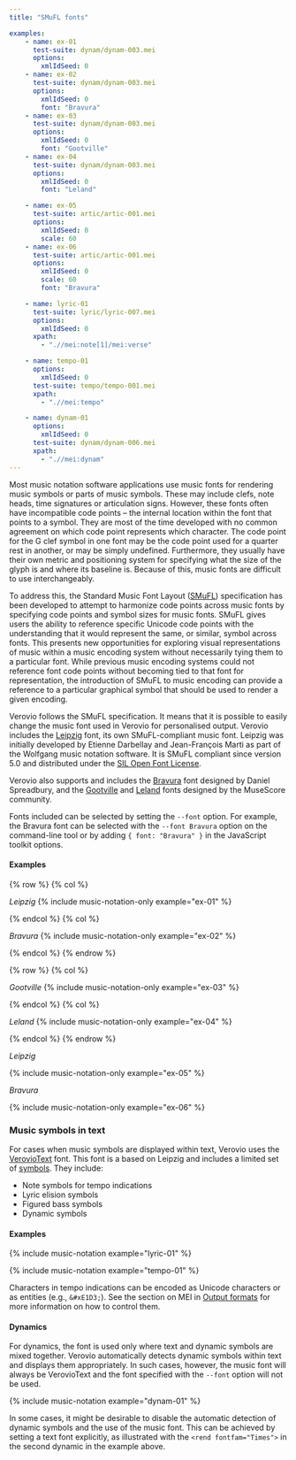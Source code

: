 ```yaml
---
title: "SMuFL fonts"

examples:
    - name: ex-01
      test-suite: dynam/dynam-003.mei
      options:
        xmlIdSeed: 0
    - name: ex-02
      test-suite: dynam/dynam-003.mei
      options:
        xmlIdSeed: 0
        font: "Bravura"
    - name: ex-03
      test-suite: dynam/dynam-003.mei
      options:
        xmlIdSeed: 0
        font: "Gootville"
    - name: ex-04
      test-suite: dynam/dynam-003.mei
      options:
        xmlIdSeed: 0
        font: "Leland"

    - name: ex-05
      test-suite: artic/artic-001.mei
      options:
        xmlIdSeed: 0
        scale: 60
    - name: ex-06
      test-suite: artic/artic-001.mei
      options:
        xmlIdSeed: 0
        scale: 60
        font: "Bravura"

    - name: lyric-01
      test-suite: lyric/lyric-007.mei
      options:
        xmlIdSeed: 0  
      xpath:
        - ".//mei:note[1]/mei:verse"

    - name: tempo-01
      options:
        xmlIdSeed: 0
      test-suite: tempo/tempo-001.mei
      xpath:
        - ".//mei:tempo"

    - name: dynam-01
      options:
        xmlIdSeed: 0
      test-suite: dynam/dynam-006.mei
      xpath:
        - ".//mei:dynam"
---
```


Most music notation software applications use music fonts for rendering music symbols or parts of music symbols. These may include clefs, note heads, time signatures or articulation signs. However, these fonts often have incompatible code points – the internal location within the font that points to a symbol. They are most of the time developed with no common agreement on which code point represents which character. The code point for the G clef symbol in one font may be the code point used for a quarter rest in another, or may be simply undefined. Furthermore, they usually have their own metric and positioning system for specifying what the size of the glyph is and where its baseline is. Because of this, music fonts are difficult to use interchangeably.

To address this, the Standard Music Font Layout ([SMuFL](https://www.smufl.org/)) specification has been developed to attempt to harmonize code points across music fonts by specifying code points and symbol sizes for music fonts. SMuFL gives users the ability to reference specific Unicode code points with the understanding that it would represent the same, or similar, symbol across fonts. This presents new opportunities for exploring visual representations of music within a music encoding system without necessarily tying them to a particular font. While previous music encoding systems could not reference font code points without becoming tied to that font for representation, the introduction of SMuFL to music encoding can provide a reference to a particular graphical symbol that should be used to render a given encoding.

Verovio follows the SMuFL specification. It means that it is possible to easily change the music font used in Verovio for personalised output. Verovio includes the [Leipzig](https://github.com/rism-digital/leipzig) font, its own SMuFL-compliant music font. Leipzig was initially developed by Etienne Darbellay and Jean-François Marti as part of the Wolfgang music notation software. It is SMuFL compliant since version 5.0 and distributed under the [SIL Open Font License](https://github.com/rism-digital/leipzig/blob/main/LICENSE.txt).

Verovio also supports and includes the [Bravura](https://github.com/steinbergmedia/bravura) font designed by Daniel Spreadbury, and the [Gootville](https://github.com/musescore/MuseScore/tree/master/fonts/gootville) and [Leland](https://github.com/MuseScoreFonts/Leland) fonts designed by the MuseScore community.

Fonts included can be selected by setting the `--font` option. For example, the Bravura font can be selected with the `--font Bravura` option on the command-line tool or by adding `{ font: "Bravura" }` in the JavaScript toolkit options.

#### Examples

{% row %}
{% col %}

*Leipzig*
{% include music-notation-only example="ex-01" %}

{% endcol %}
{% col %}

*Bravura*
{% include music-notation-only example="ex-02" %}

{% endcol %}
{% endrow %}

{% row %}
{% col %}

*Gootville*
{% include music-notation-only example="ex-03" %}

{% endcol %}
{% col %}

*Leland*
{% include music-notation-only example="ex-04" %}

{% endcol %}
{% endrow %}

*Leipzig*

{% include music-notation-only example="ex-05" %}

*Bravura*

{% include music-notation-only example="ex-06" %}

### Music symbols in text

For cases when music symbols are displayed within text, Verovio uses the [VerovioText](https://github.com/rism-digital/verovio/blob/develop/fonts/VerovioText-1.0.ttf) font. This font is a based on Leipzig and includes a limited set of [symbols](https://torinak.com/font/lsfont.html#https://raw.githubusercontent.com/rism-digital/verovio/develop/fonts/VerovioText-1.0.ttf?raw=true). They include:

* Note symbols for tempo indications
* Lyric elision symbols
* Figured bass symbols
* Dynamic symbols

#### Examples

{% include music-notation example="lyric-01" %}

{% include music-notation example="tempo-01" %}

Characters in tempo indications can be encoded as Unicode characters or as entities (e.g., `&#xE1D3;`). See the section on MEI in [Output formats](/toolkit-reference/output-formats.html#MEI) for more information on how to control them.

#### Dynamics

For dynamics, the font is used only where text and dynamic symbols are mixed together. Verovio automatically detects dynamic symbols within text and displays them appropriately. In such cases, however, the music font will always be VerovioText and the font specified with the `--font` option will not be used.

{% include music-notation example="dynam-01" %}

In some cases, it might be desirable to disable the automatic detection of dynamic symbols and the use of the music font. This can be achieved by setting a text font explicitly, as illustrated with the `<rend fontfam="Times">` in the second dynamic in the example above.
